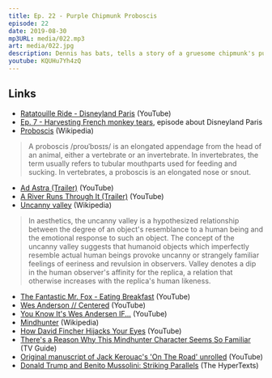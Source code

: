 ```yaml
---
title: Ep. 22 - Purple Chipmunk Proboscis
episode: 22
date: 2019-08-30
mp3URL: media/022.mp3
art: media/022.jpg
description: Dennis has bats, tells a story of a gruesome chipmunk's purple death, Erik likes a good scurry in the morning, and they talk about movies with Brad Pitt, Tommy Lee Jones, and the directorial genius of Wes Anderson and David Fincher.
youtube: KQUHu7Yh4zQ
---
```


## Links

- [Ratatouille Ride - Disneyland Paris](https://www.youtube.com/watch?v=WtZdXqY1TKs) (YouTube)
- [Ep. 7 - Harvesting French monkey tears](https://happyhour.fm/007), episode about Disneyland Paris
- [Proboscis](https://en.wikipedia.org/wiki/Proboscis) (Wikipedia)

> A proboscis /proʊˈbɒsɪs/ is an elongated appendage from the head of an animal, either a vertebrate or an invertebrate. In invertebrates, the term usually refers to tubular mouthparts used for feeding and sucking. In vertebrates, a proboscis is an elongated nose or snout.

- [Ad Astra (Trailer)](https://www.youtube.com/watch?v=P6AaSMfXHbA) (YouTube)
- [A River Runs Through It (Trailer)](https://www.youtube.com/watch?v=OsIolBViUmc) (YouTube)
- [Uncanny valley](https://en.wikipedia.org/wiki/Uncanny_valley) (Wikipedia)

> In aesthetics, the uncanny valley is a hypothesized relationship between the degree of an object's resemblance to a human being and the emotional response to such an object. The concept of the uncanny valley suggests that humanoid objects which imperfectly resemble actual human beings provoke uncanny or strangely familiar feelings of eeriness and revulsion in observers. Valley denotes a dip in the human observer's affinity for the replica, a relation that otherwise increases with the replica's human likeness.

- [The Fantastic Mr. Fox - Eating Breakfast](https://www.youtube.com/watch?v=8c0UOm_X5fQ) (YouTube)
- [Wes Anderson // Centered](https://www.youtube.com/watch?v=oL0DseCrqfU) (YouTube)
- [You Know It's Wes Andersen IF...](https://www.youtube.com/watch?v=nqfRmceGwUs) (YouTube)
- [Mindhunter](<https://en.wikipedia.org/wiki/Mindhunter_(TV_series)>) (Wikipedia)
- [How David Fincher Hijacks Your Eyes](https://youtu.be/GfqD5WqChUY) (YouTube)
- [There's a Reason Why This Mindhunter Character Seems So Familiar](https://www.tvguide.com/news/mindhunter-holden-ford-john-e-douglas/) (TV Guide)
- [Original manuscript of Jack Kerouac's 'On The Road' unrolled](https://www.youtube.com/watch?v=Hq-H1AojcFM) (YouTube)
- [Donald Trump and Benito Mussolini: Striking Parallels](http://www.thehypertexts.com/Donald%20Trump%20Benito%20Mussolini%20Parallels%20Fascists.htm) (The HyperTexts)
